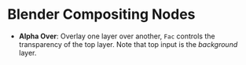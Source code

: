 # Blender Compositing Nodes

- **Alpha Over**: Overlay one layer over another, `Fac` controls the transparency of the top layer. Note that top input is the *background* layer.